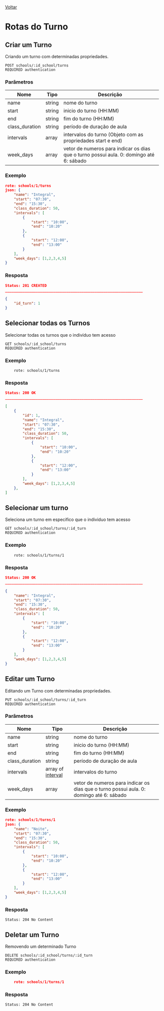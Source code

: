 [Voltar](menu.md)

# Rotas do Turno

## Criar um Turno <a name="create_turn"></a>

Criando um turno com determinadas propriedades.

	POST schools/:id_school/turns
	REQUIRED authentication

### Parâmetros

| Nome           | Tipo   | Descrição              |
| -------------- | ------ | ---------------------- |
| name      | string | nome do turno          |
| start     | string | inicio do turno (HH:MM) |
| end       | string | fim do turno (HH:MM)   |
| class_duration | string | período de duração de aula |
| intervals | array | intervalos do turno (Objeto com as propriedades start e end) |
| week_days    | array    | vetor de numeros para indicar os dias que o turno possui aula. 0: domingo até 6: sábado |



### Exemplo

```json
rote: schools/1/turns
json: {
	"name": "Integral",
	"start": "07:30",
	"end": "15:30",
	"class_duration": 50,
	"intervals": [
		{
			"start": "10:00",
			"end": "10:20"
		},
		{
			"start": "12:00",
			"end": "13:00"
		}
	],
	"week_days": [1,2,3,4,5]
}
```

### Resposta

```json
Status: 201 CREATED
_______________________________________________________________

{
    "id_turn": 1
}
```

## Selecionar todas os Turnos <a name="select_turns"></a>

Selecionar todas os turnos que o indivíduo tem acesso

	GET schools/:id_school/turns
	REQUIRED authentication

### Exemplo

```
	rote: schools/1/turns
```

### Resposta

```json
Status: 200 OK
_______________________________________________________________

[
	{
		"id": 1,
		"name": "Integral",
		"start": "07:30",
		"end": "15:30",
		"class_duration": 50,
		"intervals": [
			{
				"start": "10:00",
				"end": "10:20"
			},
			{
				"start": "12:00",
				"end": "13:00"
			}
		],
		"week_days": [1,2,3,4,5]
	},
]
```

## Selecionar um turno <a name="select_turn"></a>

Seleciona um turno em especifico que o individuo tem acesso

	GET schools/:id_school/turns/:id_turn
	REQUIRED authentication

### Exemplo

```
	rote: schools/1/turns/1
```

### Resposta

```json
Status: 200 OK
_______________________________________________________________

{
	"name": "Integral",
	"start": "07:30",
	"end": "15:30",
	"class_duration": 50,
	"intervals": [
		{
			"start": "10:00",
			"end": "10:20"
		},
		{
			"start": "12:00",
			"end": "13:00"
		}
	],
	"week_days": [1,2,3,4,5]
}
```

## Editar um Turno <a name="edit_turn"></a>

Editando um Turno com determinadas propriedades.

	PUT schools/:id_school/turns/:id_turn
	REQUIRED authentication

### Parâmetros

| Nome           | Tipo   | Descrição              |
| -------------- | ------ | ---------------------- |
| name      | string | nome do turno          |
| start     | string | inicio do turno (HH:MM) |
| end       | string | fim do turno (HH:MM)   |
| class_duration | string | período de duração de aula |
| intervals | array of [interval](#type_interval) | intervalos do turno |
| week_days    | array    | vetor de numeros para indicar os dias que o turno possui aula. 0: domingo até 6: sábado |

### Exemplo

```json
rote: schools/1/turns/1
json: {
	"name": "Noite",
	"start": "07:30",
	"end": "15:30",
	"class_duration": 50,
	"intervals": [
		{
			"start": "10:00",
			"end": "10:20"
		},
		{
			"start": "12:00",
			"end": "13:00"
		}
	],
	"week_days": [1,2,3,4,5]
}
```

### Resposta

    Status: 204 No Content

## Deletar um Turno <a name="delete_turn"></a>

Removendo um determinado Turno

	DELETE schools/:id_school/turns/:id_turn
	REQUIRED authentication

### Exemplo

```json
    rote: schools/1/turns/1
```

### Resposta

    Status: 204 No Content
